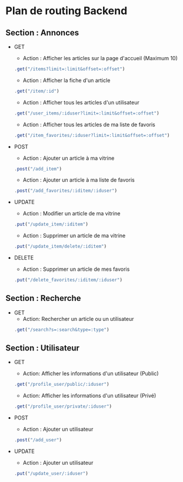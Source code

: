 # Plan de routing Backend

## Section : Annonces

- GET

  - Action : Afficher les articles sur la page d'accueil (Maximum 10)

  ```javascript
  .get("/items?limit=:limit&offset=:offset")
  ```

  - Action : Afficher la fiche d'un article

  ```javascript
  .get("/item/:id")
  ```

  - Action : Afficher tous les articles d'un utilisateur

  ```javascript
  .get("/user_items/:iduser?limit=:limit&offset=:offset")
  ```

  - Action : Afficher tous les articles de ma liste de favoris

  ```javascript
  .get("/item_favorites/:iduser?limit=:limit&offset=:offset")
  ```

- POST

  - Action : Ajouter un article à ma vitrine

  ```javascript
  .post("/add_item")
  ```

  - Action : Ajouter un article à ma liste de favoris

  ```javascript
  .post("/add_favorites/:iditem/:iduser")
  ```

- UPDATE

  - Action : Modifier un article de ma vitrine

  ```javascript
  .put("/update_item/:iditem")
  ```

  - Action : Supprimer un article de ma vitrine

  ```javascript
  .put("/update_item/delete/:iditem")
  ```

- DELETE
  - Action : Supprimer un article de mes favoris
  ```javascript
  .put("/delete_favorites/:iditem/:iduser")
  ```

## Section : Recherche

- GET
  - Action: Rechercher un article ou un utilisateur
  ```javascript
  .get("/search?s=:search&type=:type")
  ```

## Section : Utilisateur

- GET

  - Action: Afficher les informations d'un utilisateur (Public)

  ```javascript
  .get("/profile_user/public/:iduser")
  ```

  - Action: Afficher les informations d'un utilisateur (Privé)

  ```javascript
  .get("/profile_user/private/:iduser")
  ```

- POST

  - Action : Ajouter un utilisateur

  ```javascript
  .post("/add_user")
  ```

- UPDATE

  - Action : Ajouter un utilisateur

  ```javascript
  .put("/update_user/:iduser")

  ```
